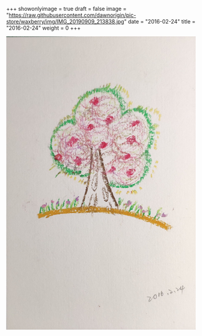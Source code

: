 +++
showonlyimage = true 
draft = false 
image = "https://raw.githubusercontent.com/dawnorigin/pic-store/waxberry/img/IMG_20190909_213838.jpg" 
date = "2016-02-24" 
title = "2016-02-24" 
weight = 0 
+++ 

![drawing](https://raw.githubusercontent.com/dawnorigin/pic-store/waxberry/img/IMG_20190909_213838.jpg)  
